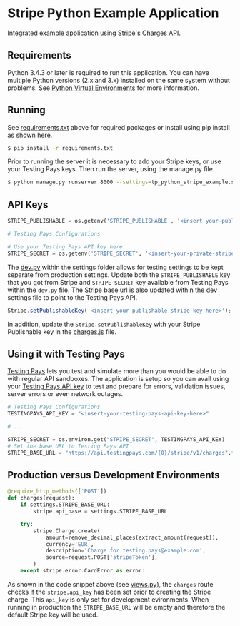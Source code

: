 # Stripe Python Example Application

Integrated example application using [Stripe's Charges API](https://stripe.com/docs/api#create_charge).

## Requirements

Python 3.4.3 or later is required to run this application. You can have multiple Python versions (2.x and 3.x) installed on the same system without problems. See [Python Virtual Environments](http://docs.python-guide.org/en/latest/dev/virtualenvs/) for more information.

## Running

See [requirements.txt](requirements.txt) above for required packages or install using pip install as shown here.

```bash
$ pip install -r requirements.txt
```

Prior to running the server it is necessary to add your Stripe keys, or use your Testing Pays keys.
Then run the server, using the manage.py file.

```bash
$ python manage.py runserver 8000 --settings=tp_python_stripe_example.settings.dev
```
## API Keys

```python
STRIPE_PUBLISHABLE = os.getenv('STRIPE_PUBLISHABLE', '<insert-your-publishable-stripe-key-here>')

# Testing Pays Configurations

# Use your Testing Pays API key here
STRIPE_SECRET = os.getenv('STRIPE_SECRET', '<insert-your-private-stripe-key-here>')
```

The [dev.py](tp_python_stripe_example/settings/dev.py) within the settings folder allows for testing settings to be kept separate from production settings. Update both the `STRIPE_PUBLISHABLE` key that you got from Stripe and `STRIPE_SECRET` key available from Testing Pays within the `dev.py` file. The Stripe base url is also updated within the dev settings file to point to the Testing Pays API.

```javascript
Stripe.setPublishableKey('<insert-your-publishable-stripe-key-here>');
```

In addition, update the `Stripe.setPublishableKey` with your Stripe Publishable key in the [charges.js](python_stripe_payment/static/js/charges.js)
file.

## Using it with Testing Pays

[Testing Pays](http://www.testingpays.com) lets you test and simulate more than you would be able to do with regular API sandboxes. The application is setup so you can avail using your [Testing Pays API key](https://admin.testingpays.com) to test and prepare for errors, validation issues, server errors or even network outages.

```python
# Testing Pays Configurations
TESTINGPAYS_API_KEY = "<insert-your-testing-pays-api-key-here>"

# ...

STRIPE_SECRET = os.environ.get("STRIPE_SECRET", TESTINGPAYS_API_KEY)
# Set the base URL to Testing Pays API
STRIPE_BASE_URL = "https://api.testingpays.com/{0}/stripe/v1/charges".format(TESTINGPAYS_API_KEY)
```

## Production versus Development Environments

```python
@require_http_methods(['POST'])
def charges(request):
    if settings.STRIPE_BASE_URL:
        stripe.api_base = settings.STRIPE_BASE_URL

    try:
        stripe.Charge.create(
            amount=remove_decimal_places(extract_amount(request)),
            currency='EUR',
            description='Charge for testing.pays@example.com',
            source=request.POST['stripeToken'],
        )
    except stripe.error.CardError as error:
```

As shown in the code snippet above (see [views.py](python_stripe_payment/views.py)), the `charges` route checks if the `stripe.api_key` has been set prior to creating the Stripe charge. This `api_key` is only set for development evironments. When running in production the `STRIPE_BASE_URL` will be empty and therefore the default Stripe key will be used.
